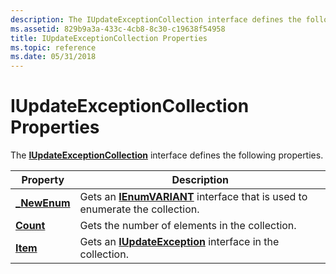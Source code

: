 ```yaml
---
description: The IUpdateExceptionCollection interface defines the following properties.
ms.assetid: 829b9a3a-433c-4cb8-8c30-c19638f54958
title: IUpdateExceptionCollection Properties
ms.topic: reference
ms.date: 05/31/2018
---
```


# IUpdateExceptionCollection Properties

The [**IUpdateExceptionCollection**](/windows/desktop/api/Wuapi/nn-wuapi-iupdateexceptioncollection) interface defines the following properties.



| Property                                                 | Description                                                                                                          |
|----------------------------------------------------------|----------------------------------------------------------------------------------------------------------------------|
| [**\_NewEnum**](/windows/desktop/api/Wuapi/nf-wuapi-iupdateexceptioncollection-get__newenum) | Gets an [**IEnumVARIANT**](/windows/win32/api/oaidl/nn-oaidl-ienumvariant) interface that is used to enumerate the collection. |
| [**Count**](/windows/desktop/api/Wuapi/nf-wuapi-iupdateexceptioncollection-get_count)        | Gets the number of elements in the collection.                                                                       |
| [**Item**](/windows/desktop/api/Wuapi/nf-wuapi-iupdateexceptioncollection-get_item)          | Gets an [**IUpdateException**](/windows/desktop/api/Wuapi/nn-wuapi-iupdateexception) interface in the collection.                                    |



 

 

 
